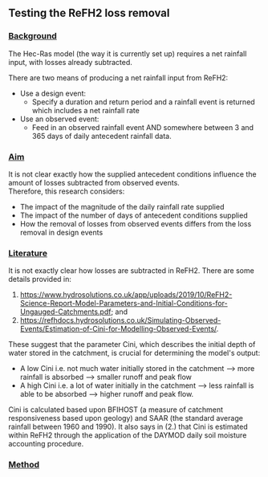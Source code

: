 ## Testing the ReFH2 loss removal 

### <ins> Background </ins>
The Hec-Ras model (the way it is currently set up) requires a net rainfall input, with losses already subtracted.

There are two means of producing a net rainfall input from ReFH2:
* Use a design event:
    * Specify a duration and return period and a rainfall event is returned which includes a net rainfall rate
* Use an observed event:
    * Feed in an observed rainfall event AND somewhere between 3 and 365 days of daily antecedent rainfall data. 

### <ins> Aim </ins>
It is not clear exactly how the supplied antecedent conditions influence the amount of losses subtracted from observed events.   
Therefore, this research considers:
* The impact of the magnitude of the daily rainfall rate supplied
* The impact of the number of days of antecedent conditions supplied
* How the removal of losses from observed events differs from the loss removal in design events

### <ins> Literature </ins>
It is not exactly clear how losses are subtracted in ReFH2. There are some details provided in:  
1. https://www.hydrosolutions.co.uk/app/uploads/2019/10/ReFH2-Science-Report-Model-Parameters-and-Initial-Conditions-for-Ungauged-Catchments.pdf; and
2. https://refhdocs.hydrosolutions.co.uk/Simulating-Observed-Events/Estimation-of-Cini-for-Modelling-Observed-Events/.

These suggest that the parameter Cini, which describes the initial depth of water stored in the catchment, is crucial for determining the model's output:
* A low Cini i.e. not much water initially stored in the catchment --> more rainfall is absorbed --> smaller runoff and peak flow 
* A high Cini i.e. a lot of water initially in the catchment --> less rainfall is able to be absorbed --> higher runoff and peak flow.

Cini is calculated based upon BFIHOST (a measure of catchment responsiveness based upon geology) and SAAR (the standard average rainfall between 1960 and 1990). It also says in (2.) that Cini is estimated within ReFH2 through the application of the DAYMOD daily soil moisture accounting procedure.


### <ins> Method </ins>

